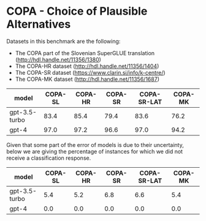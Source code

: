 # COPA - Choice of Plausible Alternatives

Datasets in this benchmark are the following:
- The COPA part of the Slovenian SuperGLUE translation (http://hdl.handle.net/11356/1380)
- The COPA-HR dataset (http://hdl.handle.net/11356/1404)
- The COPA-SR dataset (https://www.clarin.si/info/k-centre/)
- The COPA-MK dataset (http://hdl.handle.net/11356/1687)

| model | COPA-SL | COPA-HR | COPA-SR | COPA-SR-LAT | COPA-MK |
|-|-|-|-|-|-|
| gpt-3.5-turbo | 83.4 | 85.4 | 79.4 | 83.6 | 76.2 |
| gpt-4 | 97.0 | 97.2 | 96.6 | 97.0 | 94.2 |

Given that some part of the error of models is due to their uncertainty,
below we are giving the percentage of instances for which we did not receive
a classification response.

| model | COPA-SL | COPA-HR | COPA-SR | COPA-SR-LAT | COPA-MK |
|-|-|-|-|-|-|
| gpt-3.5-turbo | 5.4 | 5.2 | 6.8 | 6.6 | 5.4 |
| gpt-4 | 0.0 | 0.0 | 0.0 | 0.0 | 0.0 |
